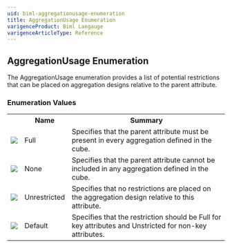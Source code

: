 ```yaml
---
uid: biml-aggregationusage-enumeration
title: AggregationUsage Enumeration
varigenceProduct: Biml Langauge
varigenceArticleType: Reference
---
```


## AggregationUsage Enumeration<div class="LanguageSummary"><div class ="SummaryItem">The AggregationUsage enumeration provides a list of potential restrictions that can be placed on aggregation designs relative to the parent attribute.</div></div><div class="EnumValueGroup">### Enumeration Values<table id="EnumValue" class="MemberList"><tbody><tr><th class="MemberTypeIconColumnHeader">&nbsp;</th><th class="MemberNameColumnHeader">Name</th><th class="MemberSummaryColumnHeader">Summary</th></tr><tr class="cd0"><td align="center" class="MemberTypeIcon"><img src="enumValue.png"></img></td><td class="MemberName">Full</td><td class="MemberSummary"><div class ="SummaryItem">Specifies that the parent attribute must be present in every aggregation defined in the cube.</div></td></tr><tr class="cd1"><td align="center" class="MemberTypeIcon"><img src="enumValue.png"></img></td><td class="MemberName">None</td><td class="MemberSummary"><div class ="SummaryItem">Specifies that the parent attribute cannot be included in any aggregation defined in the cube.</div></td></tr><tr class="cd0"><td align="center" class="MemberTypeIcon"><img src="enumValue.png"></img></td><td class="MemberName">Unrestricted</td><td class="MemberSummary"><div class ="SummaryItem">Specifies that no restrictions are placed on the aggregation design relative to this attribute.</div></td></tr><tr class="cd1"><td align="center" class="MemberTypeIcon"><img src="enumValue.png"></img></td><td class="MemberName">Default</td><td class="MemberSummary"><div class ="SummaryItem">Specifies that the restriction should be Full for key attributes and Unstricted for non-key attributes.</div></td></tr></tbody></table></div>
